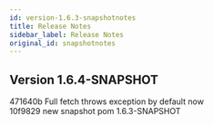 ```yaml
---
id: version-1.6.3-snapshotnotes
title: Release Notes
sidebar_label: Release Notes
original_id: snapshotnotes
---
```


## Version 1.6.4-SNAPSHOT
471640b Full fetch throws exception by default now</br>
10f9829 new snapshot pom 1.6.3-SNAPSHOT</br>